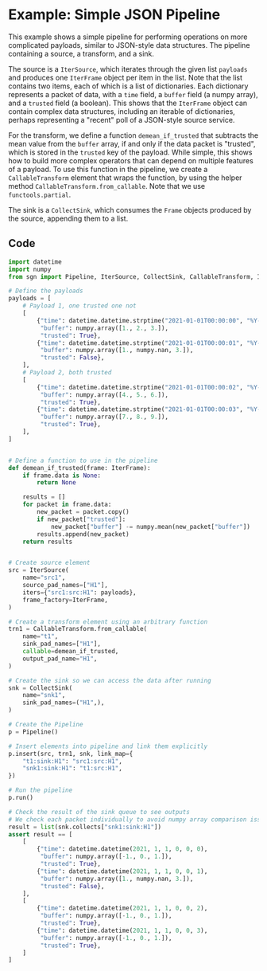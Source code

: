 # Example: Simple JSON Pipeline

This example shows a simple pipeline for performing operations on more complicated payloads, similar to JSON-style
data structures. The pipeline containing a source, a transform, and a sink. 

The source is a `IterSource`, which iterates through the given list `payloads` and produces one `IterFrame` object
per item in the list. Note that the list contains two items, each of which is a list of dictionaries. Each dictionary
represents a packet of data, with a `time` field, a `buffer` field (a numpy array), and a `trusted` field (a boolean).
This shows that the `IterFrame` object can contain complex data structures, including an iterable of dictionaries, 
perhaps representing a "recent" poll of a JSON-style source service.

For the transform, we define a function `demean_if_trusted` that subtracts the mean value from the `buffer` array, if and 
only if the data packet is "trusted", which is stored in the `trusted` key of the payload. While simple, this shows
how to build more complex operators that can depend on multiple features of a payload. To use this function
in the pipeline, we create a `CallableTransform` element that wraps the function, by using the helper method
`CallableTransform.from_callable`. Note that we use `functools.partial`.

The sink is a `CollectSink`, which consumes the `Frame` objects produced by the source, appending them to a list.

## Code

```python
import datetime
import numpy
from sgn import Pipeline, IterSource, CollectSink, CallableTransform, IterFrame

# Define the payloads
payloads = [
    # Payload 1, one trusted one not
    [
        {"time": datetime.datetime.strptime("2021-01-01T00:00:00", "%Y-%m-%dT%H:%M:%S"),
         "buffer": numpy.array([1., 2., 3.]),
         "trusted": True},
        {"time": datetime.datetime.strptime("2021-01-01T00:00:01", "%Y-%m-%dT%H:%M:%S"),
         "buffer": numpy.array([1., numpy.nan, 3.]),
         "trusted": False},
    ],
    # Payload 2, both trusted
    [
        {"time": datetime.datetime.strptime("2021-01-01T00:00:02", "%Y-%m-%dT%H:%M:%S"),
         "buffer": numpy.array([4., 5., 6.]),
         "trusted": True},
        {"time": datetime.datetime.strptime("2021-01-01T00:00:03", "%Y-%m-%dT%H:%M:%S"),
         "buffer": numpy.array([7., 8., 9.]),
         "trusted": True},
    ],
]


# Define a function to use in the pipeline
def demean_if_trusted(frame: IterFrame):
    if frame.data is None:
        return None

    results = []
    for packet in frame.data:
        new_packet = packet.copy()
        if new_packet["trusted"]:
            new_packet["buffer"] -= numpy.mean(new_packet["buffer"])
        results.append(new_packet)
    return results


# Create source element
src = IterSource(
    name="src1",
    source_pad_names=["H1"],
    iters={"src1:src:H1": payloads},
    frame_factory=IterFrame,
)

# Create a transform element using an arbitrary function
trn1 = CallableTransform.from_callable(
    name="t1",
    sink_pad_names=["H1"],
    callable=demean_if_trusted,
    output_pad_name="H1",
)

# Create the sink so we can access the data after running
snk = CollectSink(
    name="snk1",
    sink_pad_names=("H1",),
)

# Create the Pipeline
p = Pipeline()

# Insert elements into pipeline and link them explicitly
p.insert(src, trn1, snk, link_map={
    "t1:sink:H1": "src1:src:H1",
    "snk1:sink:H1": "t1:src:H1",
})

# Run the pipeline
p.run()

# Check the result of the sink queue to see outputs
# We check each packet individually to avoid numpy array comparison issues
result = list(snk.collects["snk1:sink:H1"])
assert result == [
    [
        {"time": datetime.datetime(2021, 1, 1, 0, 0, 0),
         "buffer": numpy.array([-1., 0., 1.]),
         "trusted": True},
        {"time": datetime.datetime(2021, 1, 1, 0, 0, 1),
         "buffer": numpy.array([1., numpy.nan, 3.]),
         "trusted": False},
    ],
    [
        {"time": datetime.datetime(2021, 1, 1, 0, 0, 2),
         "buffer": numpy.array([-1., 0., 1.]),
         "trusted": True},
        {"time": datetime.datetime(2021, 1, 1, 0, 0, 3),
         "buffer": numpy.array([-1., 0., 1.]),
         "trusted": True},
    ]
]
```
